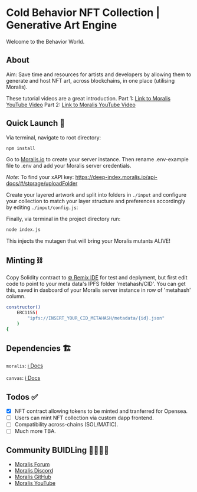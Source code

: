 # Cold Behavior NFT Collection | Generative Art Engine

Welcome to the Behavior World.

## About

Aim: Save time and resources for artists and developers by allowing them to generate and host NFT art, across blockchains, in one place (utilising Moralis).

These tutorial videos are a great introduction.
Part 1: [Link to Moralis YouTube Video](https://youtu.be/KBV4FrCv4ps)
Part 2: [Link to Moralis YouTube Video](https://youtu.be/FcH7qXnOgzs)

## Quick Launch 🚀

Via terminal, navigate to root directory:

```sh
npm install

```

Go to [Moralis.io](https://moralis.io/) to create your server instance. Then rename .env-example file to .env and add your Moralis server credentials.

_Note_: To find your xAPI key: https://deep-index.moralis.io/api-docs/#/storage/uploadFolder

Create your layered artwork and split into folders in `./input` and configure your collection to match your layer structure and preferences accordingly by editing `./input/config.js`:

Finally, via terminal in the project directory run:

```sh
node index.js

```

This injects the mutagen that will bring your Moralis mutants ALIVE!

## Minting ⛓

Copy Solidity contract to [⚙️ Remix IDE](https://remix.ethereum.org/) for test and deplyment, but first edit code to point to your meta data's IPFS folder 'metahash/CID'. You can get this, saved in dasboard of your Moralis server instance in row of 'metahash' column.

```sh
constructor()
    ERC1155(
        "ipfs://INSERT_YOUR_CID_METAHASH/metadata/{id}.json"
    )
{
```

## Dependencies 🏗

`moralis`: [ℹ️ Docs](https://docs.moralis.io/)

`canvas`: [ℹ️ Docs](https://www.npmjs.com/package/canvas)

## Todos ✅

- [x] NFT contract allowing tokens to be minted and tranferred for Opensea.
- [ ] Users can mint NFT collection via custom dapp frontend.
- [ ] Compatibility across-chains (SOL/MATIC).
- [ ] Much more TBA.

## Community BUIDLing 👨‍🔧👩‍🔧

- [Moralis Forum](https://forum.moralis.io/)
- [Moralis Discord](https://discord.com/channels/819584798443569182)
- [Moralis GitHub](https://github.com/MoralisWeb3)
- [Moralis YouTube](https://www.youtube.com/channel/UCgWS9Q3P5AxCWyQLT2kQhBw)
